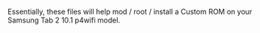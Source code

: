 Essentially, these files will help mod / root / install a Custom ROM on your Samsung Tab 2 10.1 p4wifi model.
